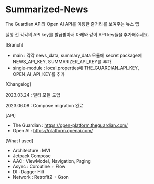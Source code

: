 # Summarized-News

The Guardian API와 Open AI API를 이용한 줄거리를 보여주는 뉴스 앱

실행 전 각각의 API key를 발급받아서 아래와 같이 API key들을 추가해주세요.

[Branch]
- main : 각각 news_data, summary_data 모듈에 secret package에 NEWS_API_KEY, SUMMARIZER_API_KEY를 추가
- single-module : local.properties에 THE_GUARDIAN_API_KEY, OPEN_AI_API_KEY를 추가

[Changelog]

2023.03.24 : 멀티 모듈 도입

2023.06.08 : Compose migration 완료

[API]
- The Guardian : https://open-platform.theguardian.com/
- Open AI : https://platform.openai.com/

[What I used]
- Architecture : MVI
- Jetpack Compose
- AAC : ViewModel, Navigation, Paging
- Async : Coroutine + Flow
- DI : Dagger Hilt
- Network : Retrofit2 + Gson
